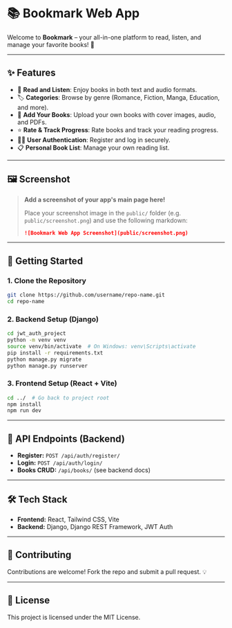# 📚 Bookmark Web App

Welcome to **Bookmark** – your all-in-one platform to read, listen, and manage your favorite books! 🚀

---

## ✨ Features

- 📖 **Read and Listen**: Enjoy books in both text and audio formats.
- 🏷️ **Categories**: Browse by genre (Romance, Fiction, Manga, Education, and more).
- 📝 **Add Your Books**: Upload your own books with cover images, audio, and PDFs.
- ⭐ **Rate & Track Progress**: Rate books and track your reading progress.
- 🧑‍💻 **User Authentication**: Register and log in securely.
- 📋 **Personal Book List**: Manage your own reading list.

---

## 🖼️ Screenshot

> **Add a screenshot of your app's main page here!**
>
> Place your screenshot image in the `public/` folder (e.g. `public/screenshot.png`) and use the following markdown:
>
> ```md
> ![Bookmark Web App Screenshot](public/screenshot.png)
> ```

---

## 🚀 Getting Started

### 1. Clone the Repository
```bash
git clone https://github.com/username/repo-name.git
cd repo-name
```

### 2. Backend Setup (Django)
```bash
cd jwt_auth_project
python -m venv venv
source venv/bin/activate  # On Windows: venv\Scripts\activate
pip install -r requirements.txt
python manage.py migrate
python manage.py runserver
```

### 3. Frontend Setup (React + Vite)
```bash
cd ../  # Go back to project root
npm install
npm run dev
```

---

## 🔑 API Endpoints (Backend)

- **Register:** `POST /api/auth/register/`
- **Login:** `POST /api/auth/login/`
- **Books CRUD:** `/api/books/` (see backend docs)

---

## 🛠️ Tech Stack

- **Frontend:** React, Tailwind CSS, Vite
- **Backend:** Django, Django REST Framework, JWT Auth

---

## 🤝 Contributing

Contributions are welcome! Fork the repo and submit a pull request. 💡

---

## 📄 License

This project is licensed under the MIT License.
